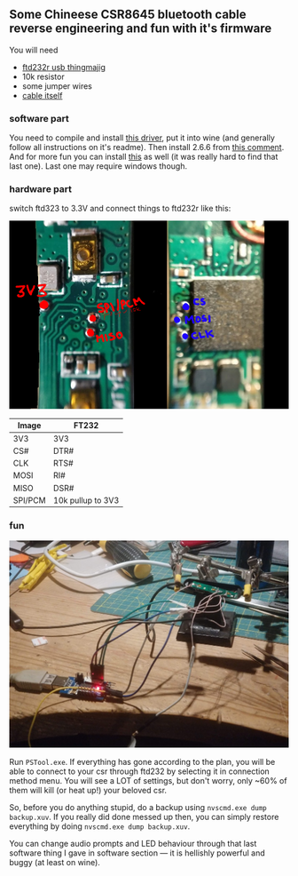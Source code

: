 ## Some Chineese CSR8645 bluetooth cable reverse engineering and fun with it's firmware

You will need
* [ftd232r usb thingmajig](https://ru.aliexpress.com/item/1-FT232-USB-UART/32903584835.html)
* 10k resistor
* some jumper wires
* [cable itself](https://www.aliexpress.com/item/KZ-Waterproof-Aptx-Bluetooth-Module-4-2-Wireless-Upgrade-Module-Cable-Detachable-Cord-Applies-Original-Headphones/32891194483.html)

### software part

You need to compile and install [this driver](https://github.com/lorf/csr-spi-ftdi#csr-chips-supported-by-programmer), put it into wine (and generally follow all instructions on it's readme).
Then install 2.6.6 from [this comment](https://github.com/lorf/csr-spi-ftdi/issues/30#issuecomment-398190388).
And for more fun you can install [this](https://drive.google.com/file/d/13yuOggcoSuvK2E_j7zRwjGfpYtcgJvO9/view?usp=sharing) as well (it was really hard to find that last one). Last one may require windows though.

### hardware part

switch ftd323 to 3.3V and connect things to ftd232r like this:

![pins and stuff](kz-earphones-pins.png)

| Image   | FT232             |
|---------|--------           |
| 3V3     | 3V3               |
| CS#     | DTR#              |
| CLK     | RTS#              |
| MOSI    | RI#               |
| MISO    | DSR#              |
| SPI/PCM | 10k pullup to 3V3 |

### fun

![pins and stuff](connected.png)

Run `PSTool.exe`.
If everything has gone according to the plan, you will be able to connect to your csr through ftd232 by selecting it in connection method menu. You will see a LOT of settings, but don't worry, only ~60% of them will kill (or heat up!) your beloved csr.

So, before you do anything stupid, do a backup using `nvscmd.exe dump backup.xuv`. If you really did done messed up then, you can simply restore everything by doing `nvscmd.exe dump backup.xuv`.

You can change audio prompts and LED behaviour through that last software thing I gave in software section — it is hellishly powerful and buggy (at least on wine).
